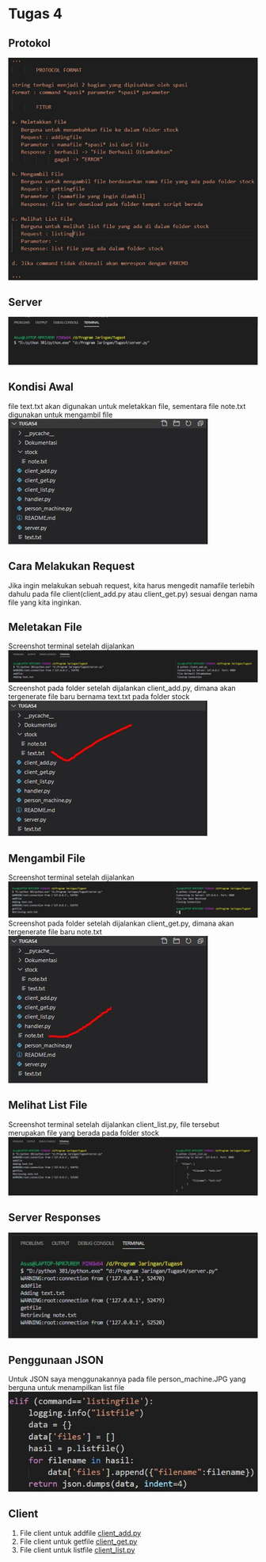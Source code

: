 <h1>Tugas 4</h1>

<h2>Protokol</h2>
<img src="Dokumentasi/protokol.JPG" >
<h2>Server</h2>
<img src="Dokumentasi/server.JPG" >
<h2>Kondisi Awal</h2>
file text.txt akan digunakan untuk meletakkan file, sementara file note.txt digunakan untuk mengambil file
<img src="Dokumentasi/awal.jpg" >
<h2>Cara Melakukan Request</h2>
Jika ingin melakukan sebuah request, kita harus mengedit namafile terlebih dahulu pada file client(client_add.py atau client_get.py) sesuai dengan nama file yang kita inginkan.
<h2>Meletakan File</h2>
Screenshot terminal setelah dijalankan
<img src="Dokumentasi/addfileterminal.JPG" >
Screenshot pada folder setelah dijalankan client_add.py, dimana akan tergenerate file baru bernama text.txt pada folder stock
<img src="Dokumentasi/addsetelahdijalankan.JPG" >
<h2>Mengambil File</h2>
Screenshot terminal setelah dijalankan
<img src="Dokumentasi/getfileterminal.JPG" >
Screenshot pada folder setelah dijalankan client_get.py, dimana akan tergenerate file baru note.txt
<img src="Dokumentasi/getsetelahdijalankan.JPG" >
<h2>Melihat List File</h2>
Screenshot terminal setelah dijalankan client_list.py, file tersebut merupakan file yang berada pada folder stock
<img src="Dokumentasi/listfileterminal.JPG" >
<h2>Server Responses</h2>
<img src="Dokumentasi/serverresponeses.JPG" >
<h2>Penggunaan JSON</h2>
Untuk JSON saya menggunakannya pada file person_machine.JPG yang berguna untuk menampilkan list file
<img src="Dokumentasi/JSON.JPG" >
<h2>Client</h2>
<ol>
  <li>File client untuk addfile <a href="https://github.com/Thalutn5/progjar-b-its-2020/blob/master/Tugas4/client_add.py">client_add.py</a> </li>
  <li>File client untuk getfile <a href="https://github.com/Thalutn5/progjar-b-its-2020/blob/master/Tugas4/client_get.py">client_get.py</a> </li>
  <li>File client untuk listfile <a href="https://github.com/Thalutn5/progjar-b-its-2020/blob/master/Tugas4/client_list.py">client_list.py</a> </li>
</ol>
